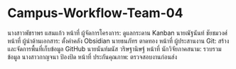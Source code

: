 # Campus-Workflow-Team-04
นางสาวพัชราพร แสนแก้ว  หน้าที่ ผู้จัดการโครงการ: ดูแลกระดาน Kanban
นายณัฐนันท์ ชัยชมวงศ์      หน้าที่ ผู้นำด้านเอกสาร: ตั้งค่าคลัง Obsidian
นายธนภัทร ตาดทอง         หน้าที่ ผู้ประสานงาน Git: สร้างและจัดการพื้นที่เก็บข้อมูล GitHub 
นายนันท์มนัส วริษฐานิษฐ์  หน้าที่ นักวิจัยภาคสนาม: รวบรวมข้อมูล
นางสาวกาญจนา ป้องป้ด   หน้าที่ ประกันคุณภาพ: ตรวจสอบงานก่อนส่ง

